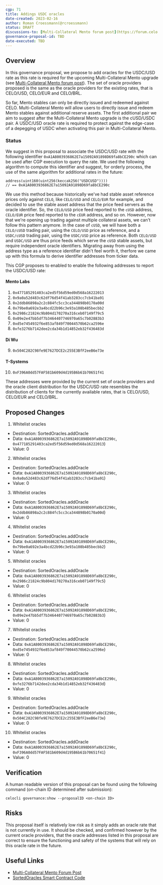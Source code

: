 ```yaml
---
cgp: 71
title: Addings USDC oracles
date-created: 2023-02-16
author: Roman Croessmann(@rcroessmann)
status: DRAFT
discussions-to: [Multi-Collateral Mento forum post](https://forum.celo.org/t/mento-core-contract-upgrade-1-multi-collateral-mint/4942/4)
governance-proposal-id: TBD
date-executed: TBD
---
```


## Overview

In this governance proposal, we propose to add oracles for the USDC/USD rate as this rate is required for the upcoming Multi-Collateral Mento upgrade (see [Multi-Collateral Mento forum post](https://forum.celo.org/t/mento-core-contract-upgrade-1-multi-collateral-mint/4942/4)). The set of oracle providers proposed is the same as the oracle providers for the existing rates, that is CELO/USD, CELO/EUR and CELO/BRL.

So far, Mento stables can only be directly issued and redeemed against CELO. Multi-Collateral Mento will allow users to directly issue and redeem Mento stables against additional reserve assets. The first additional pair we aim to suggest after the Multi-Collateral Mento upgrade is the cUSD/USDC pair. A USDC/USD oracle rate is required to protect against the edge-case of a depegging of USDC when activating this pair in Multi-Collateral Mento. 

### Status
We suggest in this proposal to associate the USDC/USD rate with the following identifier `0xA1A8003936862E7a15092A91898D69fa8bCE290c` which can be used after CGP execution to query the rate. We used the following algorithm to compute this identifier and suggest, for orderly process, the use of the same algorithm for additional rates in the future:

```solidity
address(uint160(uint256(keccak256("USDCUSD"))))
// == 0xA1A8003936862E7a15092A91898D69fa8bCE290c
```

We use this method because historically we've had stable asset reference prices only against `CELO`, like `CELO/USD` and `CELO/EUR` for example, and decided to use the stable asset address that the price feed servers as the oracle identifier. So, the `CELO/USD` price feed reported to the `cUSD` address, `CELO/EUR` price feed reported to the `cEUR` address, and so on. 
However, now that we're opening up trading against multiple collateral assets, we can't follow this pattern anymore. 
In the case of `cUSD`, we will have both a `CELO/cUSD` trading pair, using the `CELO/USD` price as reference, and a `USDC/cUSD` trading pair, using the `USDC/USD` price as reference. 
Both `CELO/USD` and `USDC/USD` are thus price feeds which serve the `cUSD` stable assets, but require independent oracle identifiers. Migrating away from using the address type as a reference identifier didn't feel worth it, therfore we came up with this formula to derive identifier addresses from ticker data. 


This CGP proposes to enabled to enable the following addresses to report the USDC/USD rate:

#### Mento Labs

1. `0x477185291403ca2ed5f56d59ed0d568a16222013`
2. `0x9a0a52d483c62df76d54f41ab3283cc7cb41ba91`
3. `0x2ddb86898a2c2c884fc5cc3ca344898b0170a00d`
4. `0x79be0a692e3a4bcd22b96c3e93a108b485becbb2`
5. `0x2986c21824c9b804d170270a316ceb07149f79c5`
6. `0x09e2e47bb5df7b3464407746970a65c7b02883b3`
7. `0xd5e7454932f6e853af849f70044570b62ca2596e`
8. `0xfe3276b7142dee2cda34b1d14852eb32f436483d`

#### Di Wu

9. `0x504C282C98fe9E7627DCE2c255E3BfF2eeB6e73e`

#### T-Systems

10. `0xF396A0dd57FAF581b609d4d195B6b61b70651f41`

These addresses were provided by the current set of oracle providers and the oracle client distribution for the USDC/USD rate resembles the distribution of clients for the currently available rates, that is CELO/USD, CELO/EUR and CELO/BRL.

## Proposed Changes

1. Whitelist oracles

- Destination: SortedOracles.addOracle
- Data: `0xA1A8003936862E7a15092A91898D69fa8bCE290c`, `0x477185291403ca2ed5f56d59ed0d568a16222013`)
- Value: 0

2. Whitelist oracles

- Destination: SortedOracles.addOracle
- Data: `0xA1A8003936862E7a15092A91898D69fa8bCE290c`, `0x9a0a52d483c62df76d54f41ab3283cc7cb41ba91`)
- Value: 0

3. Whitelist oracles

- Destination: SortedOracles.addOracle
- Data: `0xA1A8003936862E7a15092A91898D69fa8bCE290c`, `0x2ddb86898a2c2c884fc5cc3ca344898b0170a00d`)
- Value: 0

4. Whitelist oracles

- Destination: SortedOracles.addOracle
- Data: `0xA1A8003936862E7a15092A91898D69fa8bCE290c`, `0x79be0a692e3a4bcd22b96c3e93a108b485becbb2`)
- Value: 0

5. Whitelist oracles

- Destination: SortedOracles.addOracle
- Data: `0xA1A8003936862E7a15092A91898D69fa8bCE290c`, `0x2986c21824c9b804d170270a316ceb07149f79c5`)
- Value: 0

6. Whitelist oracles

- Destination: SortedOracles.addOracle
- Data: `0xA1A8003936862E7a15092A91898D69fa8bCE290c`, `0x09e2e47bb5df7b3464407746970a65c7b02883b3`)
- Value: 0

7. Whitelist oracles

- Destination: SortedOracles.addOracle
- Data: `0xA1A8003936862E7a15092A91898D69fa8bCE290c`, `0xd5e7454932f6e853af849f70044570b62ca2596e`)
- Value: 0

8. Whitelist oracles

- Destination: SortedOracles.addOracle
- Data: `0xA1A8003936862E7a15092A91898D69fa8bCE290c`, `0xfe3276b7142dee2cda34b1d14852eb32f436483d`)
- Value: 0

9. Whitelist oracles

- Destination: SortedOracles.addOracle
- Data: `0xA1A8003936862E7a15092A91898D69fa8bCE290c`, `0x504C282C98fe9E7627DCE2c255E3BfF2eeB6e73e`)
- Value: 0

10. Whitelist oracles

- Destination: SortedOracles.addOracle
- Data: `0xA1A8003936862E7a15092A91898D69fa8bCE290c`, `0xF396A0dd57FAF581b609d4d195B6b61b70651f41`)
- Value: 0

## Verification

A human readable version of this proposal can be found using the following command (on-chain ID determined after submission):

```
celocli governance:show --proposalID <on-chain ID>
```

## Risks

This proposal itself is relatively low risk as it simply adds an oracle rate that is not currently in use. It should be checked, and confirmed however by the current oracle providers, that the oracle addresses listed in this proposal are correct to ensure the functioning and safety of the systems that will rely on this oracle rate in the future.

## Useful Links

- [Multi-Collateral Mento Forum Post](https://forum.celo.org/t/mento-core-contract-upgrade-1-multi-collateral-mint/4942/4)
- [SortedOracles Smart Contract Code](https://github.com/celo-org/celo-monorepo/blob/master/packages/protocol/contracts/stability/SortedOracles.sol)
